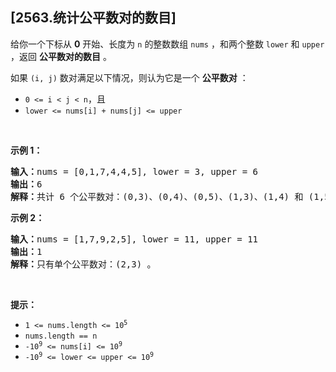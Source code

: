 ## [2563.统计公平数对的数目]
<p>给你一个下标从 <strong>0</strong> 开始、长度为 <code>n</code> 的整数数组&nbsp;<code>nums</code>&nbsp;，和两个整数&nbsp;<code>lower</code> 和&nbsp;<code>upper</code> ，返回 <strong>公平数对的数目</strong> 。</p>

<p>如果&nbsp;<code>(i, j)</code>&nbsp;数对满足以下情况，则认为它是一个 <strong>公平数对</strong>&nbsp;：</p>

<ul>
	<li><code>0 &lt;= i &lt; j &lt; n</code>，且</li>
	<li><code>lower &lt;= nums[i] + nums[j] &lt;= upper</code></li>
</ul>

<p>&nbsp;</p>

<p><b>示例 1：</b></p>

<pre>
<b>输入：</b>nums = [0,1,7,4,4,5], lower = 3, upper = 6
<b>输出：</b>6
<b>解释：</b>共计 6 个公平数对：(0,3)、(0,4)、(0,5)、(1,3)、(1,4) 和 (1,5) 。
</pre>

<p><b>示例 2：</b></p>

<pre>
<b>输入：</b>nums = [1,7,9,2,5], lower = 11, upper = 11
<b>输出：</b>1
<b>解释：</b>只有单个公平数对：(2,3) 。
</pre>

<p>&nbsp;</p>

<p><strong>提示：</strong></p>

<ul>
	<li><code>1 &lt;= nums.length &lt;= 10<sup>5</sup></code></li>
	<li><code>nums.length == n</code></li>
	<li><code>-10<sup>9</sup>&nbsp;&lt;= nums[i] &lt;= 10<sup>9</sup></code></li>
	<li><code>-10<sup>9</sup>&nbsp;&lt;= lower &lt;= upper &lt;= 10<sup>9</sup></code></li>
</ul>
